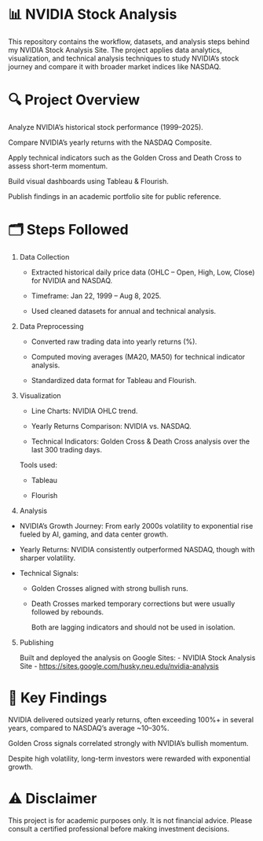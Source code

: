 # 📊 NVIDIA Stock Analysis 

This repository contains the workflow, datasets, and analysis steps behind my NVIDIA Stock Analysis Site.
The project applies data analytics, visualization, and technical analysis techniques to study NVIDIA’s stock journey and compare it with broader market indices like NASDAQ.

# 🔍 Project Overview

Analyze NVIDIA’s historical stock performance (1999–2025).

Compare NVIDIA’s yearly returns with the NASDAQ Composite.

Apply technical indicators such as the Golden Cross and Death Cross to assess short-term momentum.

Build visual dashboards using Tableau & Flourish.

Publish findings in an academic portfolio site for public reference.

# 🗂 Steps Followed

1. Data Collection

   - Extracted historical daily price data (OHLC – Open, High, Low, Close) for NVIDIA and NASDAQ.

   - Timeframe: Jan 22, 1999 – Aug 8, 2025.

    - Used cleaned datasets for annual and technical analysis.

2. Data Preprocessing

   - Converted raw trading data into yearly returns (%).

   - Computed moving averages (MA20, MA50) for technical indicator analysis.

   - Standardized data format for Tableau and Flourish.

3. Visualization

   - Line Charts: NVIDIA OHLC trend.

   - Yearly Returns Comparison: NVIDIA vs. NASDAQ.

   - Technical Indicators: Golden Cross & Death Cross analysis over the last 300 trading days.

   Tools used:

     - Tableau

     - Flourish

4. Analysis

  - NVIDIA’s Growth Journey: From early 2000s volatility to exponential rise fueled by AI, gaming, and data center growth.

  - Yearly Returns: NVIDIA consistently outperformed NASDAQ, though with sharper volatility.

  - Technical Signals:

     - Golden Crosses aligned with strong bullish runs.

     - Death Crosses marked temporary corrections but were usually followed by rebounds.

       Both are lagging indicators and should not be used in isolation.

5. Publishing

   Built and deployed the analysis on Google Sites:
         - NVIDIA Stock Analysis Site - https://sites.google.com/husky.neu.edu/nvidia-analysis


# 📑 Key Findings

NVIDIA delivered outsized yearly returns, often exceeding 100%+ in several years, compared to NASDAQ’s average ~10–30%.

Golden Cross signals correlated strongly with NVIDIA’s bullish momentum.

Despite high volatility, long-term investors were rewarded with exponential growth.

# ⚠️ Disclaimer

This project is for academic purposes only.
It is not financial advice. Please consult a certified professional before making investment decisions.
